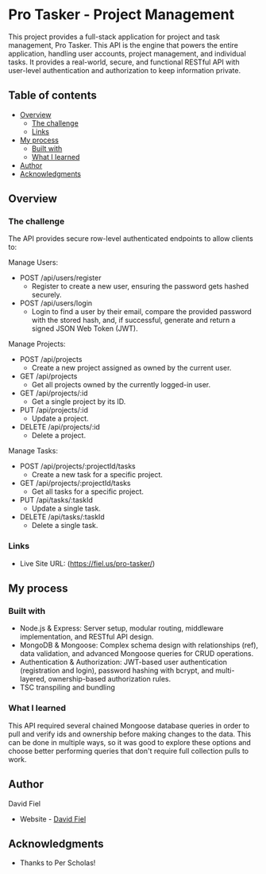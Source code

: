 # Pro Tasker - Project Management

This project provides a full-stack application for project and task management, Pro Tasker. This API is the engine that powers the entire application, handling user accounts, project management, and individual tasks. It provides a real-world, secure, and functional RESTful API with user-level authentication and authorization to keep information private.

## Table of contents

- [Overview](#overview)
  - [The challenge](#the-challenge)
  - [Links](#links)
- [My process](#my-process)
  - [Built with](#built-with)
  - [What I learned](#what-i-learned)
- [Author](#author)
- [Acknowledgments](#acknowledgments)

## Overview

### The challenge

The API provides secure row-level authenticated endpoints to allow clients to:

Manage Users:

- POST /api/users/register
  - Register to create a new user, ensuring the password gets hashed securely.
- POST /api/users/login
  - Login to find a user by their email, compare the provided password with the stored hash, and, if successful, generate and return a signed JSON Web Token (JWT).

Manage Projects:

- POST /api/projects
  - Create a new project assigned as owned by the current user.
- GET /api/projects
  - Get all projects owned by the currently logged-in user.
- GET /api/projects/:id
  - Get a single project by its ID.
- PUT /api/projects/:id
  - Update a project.
- DELETE /api/projects/:id
  - Delete a project.

Manage Tasks:

- POST /api/projects/:projectId/tasks
  - Create a new task for a specific project.
- GET /api/projects/:projectId/tasks
  - Get all tasks for a specific project.
- PUT /api/tasks/:taskId
  - Update a single task.
- DELETE /api/tasks/:taskId
  - Delete a single task.

### Links

- Live Site URL: (https://fiel.us/pro-tasker/)

## My process

### Built with

- Node.js & Express: Server setup, modular routing, middleware implementation, and RESTful API design.
- MongoDB & Mongoose: Complex schema design with relationships (ref), data validation, and advanced Mongoose queries for CRUD operations.
- Authentication & Authorization: JWT-based user authentication (registration and login), password hashing with bcrypt, and multi-layered, ownership-based authorization rules.
- TSC transpiling and bundling

### What I learned

This API required several chained Mongoose database queries in order to pull and verify ids and ownership before making changes to the data. This can be done in multiple ways, so it was good to explore these options and choose better performing queries that don't require full collection pulls to work.

## Author

David Fiel

- Website - [David Fiel](https://fiel.us)

## Acknowledgments

- Thanks to Per Scholas!
